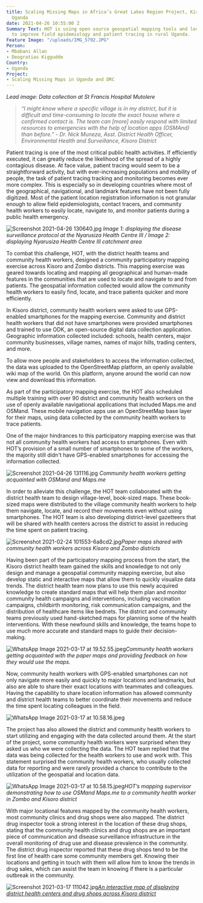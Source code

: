 ```yaml
---
title: Scaling Missing Maps in Africa’s Great Lakes Region Project, Kisoro District
  Uganda
date: 2021-04-26 10:55:00 Z
Summary Text: HOT is using open source geospatial mapping tools and local knowledge
  to improve field epidemiology and patient tracing in rural Uganda.
Feature Image: "/uploads/IMG_5792.JPG"
Person:
- Mbabani Allan
- Deogratias Kiggudde
Country:
- Uganda
Project:
- Scaling Missing Maps in Uganda and DRC
---
```


*Lead image: Data collection at St Francis Hospital Mutolere*

> *“I might know where a specific village is in my district, but it is difficult and time-consuming to locate the exact house where a confirmed contact is. The team can \[more\] easily respond with limited resources to emergencies with the help of location apps (OSMAnd) than before.” - Dr. Nick Muneza, Asst. District Health Officer, Environmental Health and Surveillance, Kisoro District*

Patient tracing is one of the most critical public health activities. If efficiently executed, it can greatly reduce the likelihood of the spread of a highly contagious disease. At face value, patient tracing would seem to be a straightforward activity, but with ever-increasing populations and mobility of people, the task of patient tracing tracking and monitoring becomes ever more complex. This is especially so in developing countries where most of the geographical, navigational, and landmark features have not been fully digitized. Most of the patient location registration information is not granular enough to allow field epidemiologists, contact tracers, and community health workers to easily locate, navigate to, and monitor patients during a public health emergency.

![Screenshot 2021-04-26 130640.jpg](/uploads/Screenshot%202021-04-26%20130640.jpg)
*Image 1: displaying the disease surveillance protocol at the  Nyarusiza Health Centre III / Image 2: displaying Nyarusiza Health Centre III catchment area*

To combat this challenge, HOT, with the district health teams and community health workers, designed a community participatory mapping exercise across Kisoro and Zombo districts. This mapping exercise was geared towards locating and mapping all geographical and human-made features in the communities that are used to locate and navigate to and from patients. The geospatial information collected would allow the community health workers to easily find, locate, and trace patients quicker and more efficiently.

In Kisoro district, community health workers were asked to use GPS-enabled smartphones for the mapping exercise. Community and district health workers that did not have smartphones were provided smartphones and trained to use ODK, an open-source digital data collection application. Geographic information collected included: schools, health centers, major community businesses, village names, names of major hills, trading centers, and more.

To allow more people and stakeholders to access the information collected, the data was uploaded to the OpenStreetMap platform, an openly available wiki map of the world. On this platform, anyone around the world can now view and download this information.

As part of the participatory mapping exercise, the HOT also scheduled multiple training with over 90 district and community health workers on the use of openly available navigational applications that included Maps.me and OSMand. These mobile navigation apps use an OpenStreetMap base layer for their maps, using data collected by the community health workers to trace patients.

One of the major hindrances to this participatory mapping exercise was that not all community health workers had access to smartphones. Even with HOT’s provision of a small number of smartphones to some of the workers, the majority still didn't have GPS-enabled smartphones for accessing the information collected.

![Screenshot 2021-04-26 131116.jpg](/uploads/Screenshot%202021-04-26%20131116.jpg)
*Community health workers getting acquainted with OSMand and Maps.me*

In order to alleviate this challenge, the HOT team collaborated with the district health team to design village-level, book-sized maps. These book-sized maps were distributed to the village community health workers to help them navigate, locate, and record their movements even without using smartphones. The HOT team is also developing district-level gazetteers that will be shared with health centers across the district to assist in reducing the time spent on patient tracing.

![Screenshot 2021-02-24 101553-6a8cd2.jpg](/uploads/Screenshot%202021-02-24%20101553-6a8cd2.jpg)*Paper maps shared with community health workers across Kisoro and Zombo districts*

Having been part of the participatory mapping process from the start, the Kisoro district health team gained the skills and knowledge to not only design and manage a geospatial community mapping exercise, but also develop static and interactive maps that allow them to quickly visualize data trends. The district health team now plans to use this newly acquired knowledge to create standard maps that will help them plan and monitor community health campaigns and interventions, including vaccination campaigns, childbirth monitoring, risk communication campaigns, and the distribution of healthcare items like bednets. The district and community teams previously used hand-sketched maps for planning some of the health interventions. With these newfound skills and knowledge, the teams hope to use much more accurate and standard maps to guide their decision-making.

![WhatsApp Image 2021-03-17 at 19.52.55.jpeg](/uploads/WhatsApp%20Image%202021-03-17%20at%2019.52.55.jpeg)*Community health workers getting acquainted with the paper maps and providing feedback on how they would use the maps.*

Now, community health workers with GPS-enabled smartphones can not only navigate more easily and quickly to major locations and landmarks, but also are able to share their exact locations with teammates and colleagues. Having the capability to share location information has allowed community and district health teams to better coordinate their movements and reduce the time spent locating colleagues in the field.

![WhatsApp Image 2021-03-17 at 10.58.16.jpeg](/uploads/WhatsApp%20Image%202021-03-17%20at%2010.58.16.jpeg)

The project has also allowed the district and community health workers to start utilizing and engaging with the data collected around them. At the start of the project, some community health workers were surprised when they asked us who we were collecting the data. The HOT team replied that the data was being collected for the health workers to use and work with. This statement surprised the community health workers, who usually collected data for reporting and were rarely provided a chance to contribute to the utilization of the geospatial and location data.

![WhatsApp Image 2021-03-17 at 10.58.15.jpeg](/uploads/WhatsApp%20Image%202021-03-17%20at%2010.58.15.jpeg)*HOT’s mapping supervisor demonstrating how to use OSMand Maps.me to a community health worker in Zombo and Kisoro district*

With major locational features mapped by the community health workers, most community clinics and drug shops were also mapped. The district drug inspector took a strong interest in the location of these drug shops, stating that the community health clinics and drug shops are an important piece of communication and disease surveillance infrastructure in the overall monitoring of drug use and disease prevalence in the community. The district drug inspector reported that these drug shops tend to be the first line of health care some community members get. Knowing their locations and getting in touch with them will allow him to know the trends in drug sales, which can assist the team in knowing if there is a particular outbreak in the community.

![Screenshot 2021-03-17 111042.jpg](/uploads/Screenshot%202021-03-17%20111042.jpg)*[An interactive map of displaying district health centers and drug shops across Kisoro district](http://u.osmfr.org/m/577886/)*